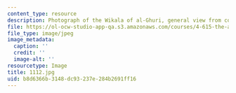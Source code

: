 ```yaml
---
content_type: resource
description: Photograph of the Wikala of al-Ghuri, general view from court.
file: https://ol-ocw-studio-app-qa.s3.amazonaws.com/courses/4-615-the-architecture-of-cairo-spring-2002/b8d6366b3148dc93237e284b2691ff16_1112.jpg
file_type: image/jpeg
image_metadata:
  caption: ''
  credit: ''
  image-alt: ''
resourcetype: Image
title: 1112.jpg
uid: b8d6366b-3148-dc93-237e-284b2691ff16
---
```


